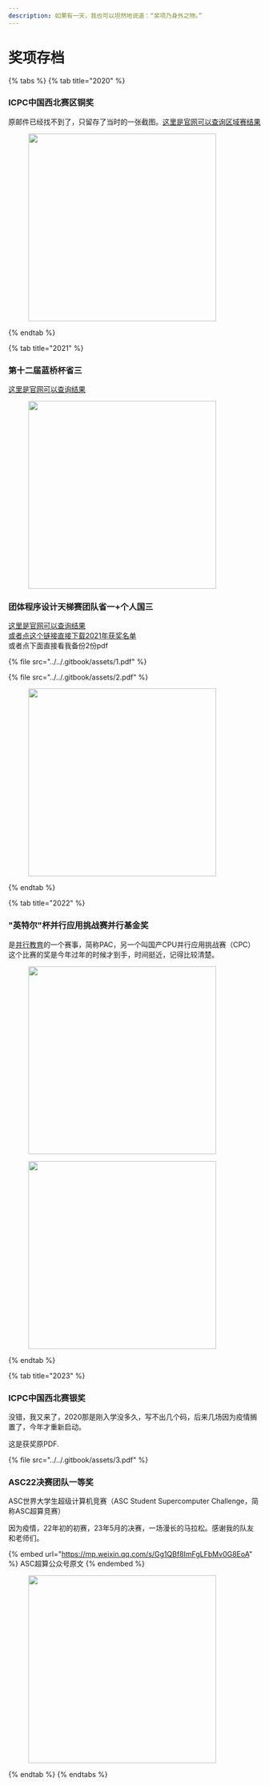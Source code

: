 ```yaml
---
description: 如果有一天，我也可以坦然地说道：“奖项乃身外之物。”
---
```


# 奖项存档

{% tabs %}
{% tab title="2020" %}
### ICPC中国西北赛区铜奖

原邮件已经找不到了，只留存了当时的一张截图。[这里是官网可以查询区域赛结果](https://icpc.global/regionals/results)

<figure><img src="../../.gitbook/assets/1.jpg" alt="" width="375"><figcaption></figcaption></figure>


{% endtab %}

{% tab title="2021" %}
### 第十二届蓝桥杯省三 <a href="#di-shi-er-jie-lan-qiao-bei-sheng-san" id="di-shi-er-jie-lan-qiao-bei-sheng-san"></a>

[这里是官网可以查询结果](https://dasai.lanqiao.cn/pages/v7/dasai/cert/cert\_list.html?n=%E8%8E%AB%E5%BA%B7%E9%BE%99\&c=430523200210093515\&t=1)

<figure><img src="../../.gitbook/assets/2.jpg" alt="" width="375"><figcaption></figcaption></figure>

### 团体程序设计天梯赛团队省一+个人国三 <a href="#tuan-ti-cheng-xu-she-ji-tian-ti-sai-tuan-dui-sheng-yi-ge-ren-guo-san" id="tuan-ti-cheng-xu-she-ji-tian-ti-sai-tuan-dui-sheng-yi-ge-ren-guo-san"></a>

[这里是官网可以查询结果](https://gplt.patest.cn/notification)\
[或者点这个链接直接下载2021年获奖名单](https://gplt-prod.nos-eastchina1.126.net/GPLT4a39bbfdbef33339.pdf)\
或者点下面直接看我备份2份pdf

{% file src="../../.gitbook/assets/1.pdf" %}

{% file src="../../.gitbook/assets/2.pdf" %}

<figure><img src="../../.gitbook/assets/3.jpg" alt="" width="375"><figcaption></figcaption></figure>
{% endtab %}

{% tab title="2022" %}
### "英特尔"杯并行应用挑战赛并行基金奖 <a href="#ying-te-er-bei-bing-hang-ying-yong-tiao-zhan-sai-bing-hang-ji-jin-jiang" id="ying-te-er-bei-bing-hang-ying-yong-tiao-zhan-sai-bing-hang-ji-jin-jiang"></a>

是[并行教育](http://www.paraedu.org.cn/home/index)的一个赛事，简称PAC，另一个叫国产CPU并行应用挑战赛（CPC）\
这个比赛的奖是今年过年的时候才到手，时间挺近，记得比较清楚。

<figure><img src="../../.gitbook/assets/4.jpg" alt="" width="375"><figcaption></figcaption></figure>

<figure><img src="../../.gitbook/assets/5.jpg" alt="" width="375"><figcaption></figcaption></figure>
{% endtab %}

{% tab title="2023" %}
### ICPC中国西北赛银奖 <a href="#icpc-zhong-guo-xi-bei-sai-yin-jiang" id="icpc-zhong-guo-xi-bei-sai-yin-jiang"></a>

没错，我又来了，2020那是刚入学没多久，写不出几个码，后来几场因为疫情搁置了，今年才重新启动。

这是获奖原PDF.

{% file src="../../.gitbook/assets/3.pdf" %}

### ASC22决赛团队一等奖 <a href="#asc2022" id="asc2022"></a>

ASC世界大学生超级计算机竞赛（ASC Student Supercomputer Challenge，简称ASC超算竞赛）

因为疫情，22年初的初赛，23年5月的决赛，一场漫长的马拉松。感谢我的队友和老师们。

{% embed url="https://mp.weixin.qq.com/s/Gg1QBf8ImFgLFbMv0G8EoA" %}
ASC超算公众号原文
{% endembed %}

<figure><img src="../../.gitbook/assets/640.jpg" alt="" width="375"><figcaption></figcaption></figure>
{% endtab %}
{% endtabs %}

